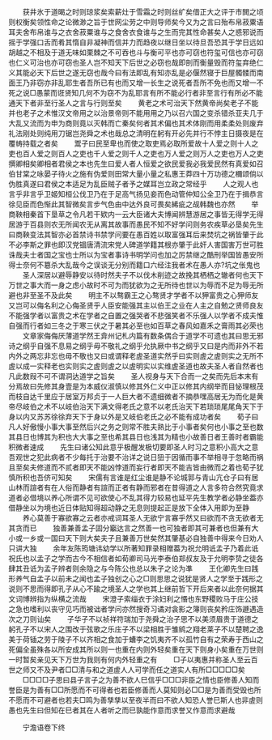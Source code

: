 <!-- { "loadSidebar": true } -->
　　获井氷于道暍之时则琼浆矣索薪灶于雪霜之时则丝纩矣借正大之评于市閧之顷则权衡矣领性命之论微渺之旨于世网尘劳之中则导师矣今又为之言曰殆布帛菽粟语耳夫舍布帛谁与之衣舍菽粟谁与之食舍衣食谁与之生而完其性命甚矣人之惑邪说而摇于学强口舌而肴其惰自非凝神而信并力而趋夜以继日坐以待旦吾恐其于学日远如胡越之不相及于道无味如栗棘之不可吞也斗与衡可平也亦可窃也符玺可信也亦可窃也仁义可治也亦可窃也圣人岂不知天下后世之必窃也哉即剖而衡量毁而符玺弃绝仁义其能必天下后世之遂无窃也哉今曰有法即乱有知亦乱是必偃然寝于巨屋髑髅而南面王乃非窃亦非乱耶生者吾所已有也而又增一长生之说死者吾所不免也而又增一不死之说□愚蒙而诳贤知几何不为窃不为乱耶言有所不能必行者非至言行有所必不能通天下者非至行圣人之言与行则至矣 
　　黄老之术可治天下然黄帝尚矣老子不能并也老子之术惟汉文帝用之以治景帝则不能用用之乃以召六国之变杀错杀亚夫几于大乱又流而为申为商则竟以灭韩而亡秦矣何者其术偏也其术体刚而用柔柔处则废弃礼法刚处则纯用刀锯岂尧舜之术也哉总之清明在躬有开必先并行不悖主日摄夜是在覆帱持载之者矣 
　　鬻子曰民至卑也而使之取吏焉必取所爱故十人爱之则十人之吏也百人爱之则百人之吏也千人爱之则千人之吏也万人爱之则万人之吏也万人之吏撰卿相矣卿相者君侯之本也先生曰爱人者人恒爱之欲民爱我必我爱民然有真爱如召伯甘棠之咏晏子待火之施有伪爱则田常大量小量之私惠王莽四十万功德之穪颂倘以伪胜真遂曰君侯之本适足为乱臣贼子者予之媒耳岂立政之常经乎 
　　人之观人也言乎非言乎卫姬知桓公伐卫乃在于足高气扬见妾而色动管仲知公全卫乃在于揖恭言徐见臣而色惭此其智微矣言步气色由中达外良可畏矣絺疵之觇韩魏也亦然 
　　举商鞅相秦首下垦草之令凡若干欵内一云大臣诸大夫博闻辨慧游居之事皆无得学无得居游于百县则农无所闻农无从离其故事而愚民不知不好学问则务农疾草必垦矣先生曰商鞅变法其智亦必首禁诗书禁学问要在愚百姓以取富强耳后来焚坑之祸皆肇于此不必李斯之罪也即汉党锢唐清流宋党人碑道学籍其根亦肇于此奸人害国害万世可胜诛哉夫士者国之宝也士所以为宝者事诗书明学问也加之厉禁继之酷刑举国皆愚安所得士奈何不簒杀大乱哉今之误谈无分别而籍口六经注我者术在愚人亦?坑之伥鬼也 
　　圣人深居以避辱静安以待时然夫子不以伐木削迹之故挽其栖栖之辙者何也天下万世之事大而一身之虑小故时不可为而犹欲为之无所待也世以为辱而不足为辱无所避也非至圣不及此矣 
　　明主不以骜霸王之心骜贤才学者不以狎富贵之心狎师友又岂可以侮名利之心侮圣贤乎人臣安能强其主以伯王之业在人主之自勉之贤师良友不能强学者以富贵之术在学者之自置之强哭者不悲强笑者不乐强人以学者不成夫惟自强而行者如三冬之于寒三伏之于暑其必至也如百草之春风如嘉禾之膏雨其必荣也 
　　文章家侮侮厌薄道学然王弇州记札内篇有数条偶合于道学不可遗也其曰思无邪诗之纲乎自强不息易之纲乎毋不敬礼之纲乎允执厥中书之纲乎又曰是内而非外不若内外之两忘非忘也毋不敬也又曰或谓释老虗圣道实然乎曰实则虗之虗则实之无所不虗以成一实释老也实则实之虗则虗之以虗明实以实维虗圣道也故夫圣人者自然者也凡此数叚不可不谓洞达道学之旨矣 
　　圣人视身与天下合而一之矣而先后本末有分焉故曰先修其身壹是为本威仪淑慎以修其外仁义中正以修其内纲举而目怭理根茂而枝自达千里应于居室万邦贞于一人巨大者不遗细微者不摘恭嘿高居无为而化是黄帝尽岐伯之术不以岐伯治天下满文得老氏之意不以老氏治天下若琐琐尾尾角天下于身以内又苏苏徐徐弃天下于身以外是又岐伯老氏之必不能有成功者矣 
　　荀子曰凡人好傲慢小事大事至然后兴之务之则常不胜夫熟比于小事者矣何也小事之至也数其县日也博其为积也大大事之至也希其县日也浅其为精也小故善日者王善时者霸能积微者速成 
　　先生曰诸公知此意乎极醒发极切要即圣人时习之意积小高大之意吾观世之犯此病者不少每托于治要不治详之说日狃于因循而事不举相寻于忽略而祸且至矣夫修道而不贰者即天不能凶悖道而妄行者即天不能吉皆由微而之着也荀子犹慎所积也吾侪可知矣 
　　宋儒有言谁是红尘谁是静不论城郭与青山亢仓子曰有居山林而諠者有在人俗而静者有諠而正者有静而邪者在昔得道之人言多符合然究竟求道者必借境以养心所谓不见可欲使心不乱其得力较易也延平先生教学者必静坐葢亦借静坐以为境也近日体贴知得超动静之无息则提起正是放下全体入用即为至静 
　　养心莫善于寡欲寡之云者亦戒词耳圣人无欲宁言寡乎然又曰欲而不贪无欲者无其贪而已 
　　独善兼善孟子固分竆达言之然善一也可独者即其可兼者也但兼有大小或一乡或一国曰天下则大矣夫子且兼善万世矣然其肇基必自独善中得来今日劝人只讲大独 
　　余年友陈筠塘讳幼学以所著知罪录相赠葢为祝允明诋孟子乃着此诋祝氏也以孟子之学而古今不相信者如荀卿司马光李泰伯郑叔友及于允明李贽之徒各肆其丑诋为孟子辨者则余隐之与今陈公也总以朱子之论为凖 
　　王化卿先生曰践形养气自孟子以前未之闻也孟子独创之心之□则思思之说犹是贤人之学至于践形之说则不思而得即孔子从心不踰之境圣人之学也其上继前哲下开后来者以此奈何据其文词博辨指为纵横之流哉 
　　宋澄子索缁衣于涂妇利之惽也东野稷败马于庄公技之急也嗜利以丧守见巧而被诎者学问亦然搜奇习谲对衾影之簿则丧矣矜庄饰遯遇造次之刀则讪矣 
　　子华子不以祯祥符瑞加于尧舜之治子思不以美须眉贵于道德之躬孔子不以宋人之围改于弦歌之乐庄子不以梁相胜于雏鹓之翔老莱子不以楚聘之逸美于荷锸之劳于陵子不以齐相之食加于螬李之饥夷齐不以孤竹自有之荣寿于西山之死偏全虽殊各以所安成其所以则一也重在内则外轻矣重在天下则身小矣重在万世则一时暂矣亲见天下万世为我则有何内外轻重之有 
　　□子以夷惠并称圣人至云百世之师又不及尹者□□清与和之道虗人人可学而任之道实人有所□□□□□矣 
　　□□□□子思曰县子言子之为善不欲人巳信乎□□□非臣之情也臣修善人知而誉臣是为善有□□所愿而不可得者也若臣修善而人莫知则必□□是为善而受毁也所不愿而不可避者也若夫□鸣为善孳孳以至夜半而曰不欲人知恐人誉巳斯人也非虗则愚也先生曰但知在巳者其在人者听之而巳孰能作意而求誉又作意而求避哉 

　　宁澹语卷下终 
